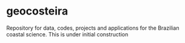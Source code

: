 # geocosteira
Repository for data, codes, projects and applications for the Brazilian coastal science.
This is under initial construction
